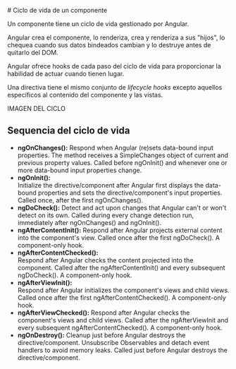 # Ciclo de vida de un componente

Un componente tiene un ciclo de vida gestionado por Angular.

Angular crea el componente, lo renderiza, crea y renderiza a sus "hijos", lo chequea cuando sus datos bindeados cambian y lo destruye antes de quitarlo del DOM.

Angular ofrece hooks de cada paso del ciclo de vida para proporcionar la habilidad de actuar cuando tienen lugar.

Una directiva tiene el mismo conjunto de *lifecycle hooks* excepto aquellos específicos al contenido del componente y las vistas.

IMAGEN DEL CICLO

## Sequencia del ciclo de vida

- **ngOnChanges():** 
Respond when Angular (re)sets data-bound input properties. The method receives a SimpleChanges object of current and previous property values.
Called before ngOnInit() and whenever one or more data-bound input properties change.
- **ngOnInit():**	
Initialize the directive/component after Angular first displays the data-bound properties and sets the directive/component's input properties.
Called once, after the first ngOnChanges().
- **ngDoCheck():**
Detect and act upon changes that Angular can't or won't detect on its own.
Called during every change detection run, immediately after ngOnChanges() and ngOnInit().
- **ngAfterContentInit():**
Respond after Angular projects external content into the component's view.
Called once after the first ngDoCheck().
A component-only hook.
- **ngAfterContentChecked():**	
Respond after Angular checks the content projected into the component.
Called after the ngAfterContentInit() and every subsequent ngDoCheck().
A component-only hook.
- **ngAfterViewInit():**	
Respond after Angular initializes the component's views and child views.
Called once after the first ngAfterContentChecked().
A component-only hook.
- **ngAfterViewChecked():**	
Respond after Angular checks the component's views and child views.
Called after the ngAfterViewInit and every subsequent ngAfterContentChecked().
A component-only hook.
- **ngOnDestroy():**
Cleanup just before Angular destroys the directive/component. Unsubscribe Observables and detach event handlers to avoid memory leaks.
Called just before Angular destroys the directive/component.
